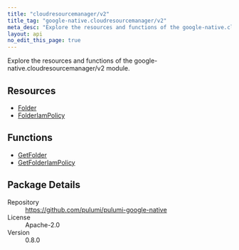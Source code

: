 ```yaml
---
title: "cloudresourcemanager/v2"
title_tag: "google-native.cloudresourcemanager/v2"
meta_desc: "Explore the resources and functions of the google-native.cloudresourcemanager/v2 module."
layout: api
no_edit_this_page: true
---
```


<!-- WARNING: this file was generated by Pulumi Docs Generator. -->
<!-- Do not edit by hand unless you're certain you know what you are doing! -->

Explore the resources and functions of the google-native.cloudresourcemanager/v2 module.

<h2 id="resources">Resources</h2>
<ul class="api">
    <li><a href="folder" title="Folder"><span class="symbol resource"></span>Folder</a></li>
    <li><a href="folderiampolicy" title="FolderIamPolicy"><span class="symbol resource"></span>FolderIamPolicy</a></li>
</ul>

<h2 id="functions">Functions</h2>
<ul class="api">
    <li><a href="getfolder" title="GetFolder"><span class="symbol function"></span>GetFolder</a></li>
    <li><a href="getfolderiampolicy" title="GetFolderIamPolicy"><span class="symbol function"></span>GetFolderIamPolicy</a></li>
</ul>

<h2 id="package-details">Package Details</h2>
<dl class="package-details">
	<dt>Repository</dt>
	<dd><a href="https://github.com/pulumi/pulumi-google-native">https://github.com/pulumi/pulumi-google-native</a></dd>
	<dt>License</dt>
	<dd>Apache-2.0</dd>
	<dt>Version</dt>
	<dd>0.8.0</dd>
</dl>

